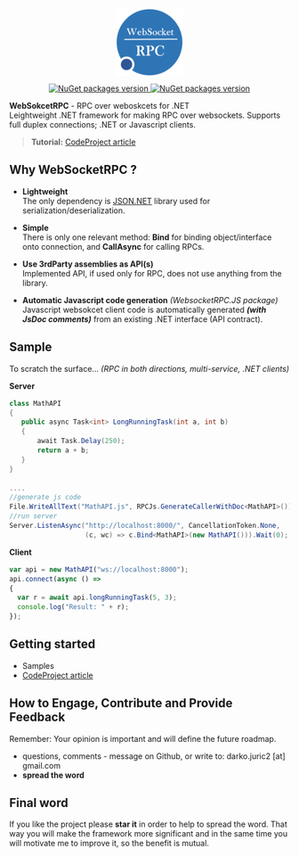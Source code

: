 <p align="center">
    <a href="https://www.nuget.org/profiles/dajuric"> <img src="Deploy/Logo/Logo-big.png" alt="WebSocketRPC logo" width="120" align="center"> </a>
</p>

<p align="center">
    <a href="https://www.nuget.org/packages/WebsocketRPC/"> <img src="https://img.shields.io/badge/WebSokcetRPC-v1.x-blue.svg?style=flat-square" alt="NuGet packages version"/>  </a>
    <a href="https://www.nuget.org/packages/WebsocketRPC.JS/"> <img src="https://img.shields.io/badge/WebSokcetRPC.JS-v1.x-blue.svg?style=flat-square" alt="NuGet packages version"/>  </a>
</p>

**WebSokcetRPC** - RPC over weboskcets for .NET    
Leightweight .NET framework for making RPC over websockets. Supports full duplex connections; .NET or Javascript clients. 

 > **Tutorial:** <a href="https://www.codeproject.com/Articles/1210350/Introducing-Lightweight-WebSocket-RPC-library-for" target="_blank">CodeProject article</a>


## Why WebSocketRPC ?

+ **Lightweight**   
The only dependency is <a href="https://www.newtonsoft.com/json">JSON.NET</a> library used for serialization/deserialization.

+ **Simple**   
There is only one relevant method: **Bind** for binding object/interface onto connection, and **CallAsync** for calling RPCs.

+ **Use 3rdParty assemblies as API(s)**   
Implemented API, if used only for RPC, does not use anything from the library.

+ **Automatic Javascript code generation** *(WebsocketRPC.JS package)*  
 Javascript websokcet client code is automatically generated **_(with JsDoc comments)_** from an existing .NET
                        interface (API contract).

 
## Sample

To scratch the surface... *(RPC in both directions, multi-service, .NET clients)*

**Server**
 ``` csharp
class MathAPI
{
    public async Task<int> LongRunningTask(int a, int b)
    {
        await Task.Delay(250);
        return a + b;
    }
}

....
//generate js code
File.WriteAllText("MathAPI.js", RPCJs.GenerateCallerWithDoc<MathAPI>());
//run server
Server.ListenAsync("http://localhost:8000/", CancellationToken.None, 
                    (c, wc) => c.Bind<MathAPI>(new MathAPI())).Wait(0);
 ``` 

 **Client**
  ``` javascript
var api = new MathAPI("ws://localhost:8000");
api.connect(async () => 
{
    var r = await api.longRunningTask(5, 3);
    console.log("Result: " + r);
});
 ``` 
  
 
## Getting started
+ Samples
+ <a href="https://www.codeproject.com/Articles/1210350/Introducing-Lightweight-WebSocket-RPC-library-for" target="_blank">CodeProject article</a>

## How to Engage, Contribute and Provide Feedback  
Remember: Your opinion is important and will define the future roadmap.
+ questions, comments - message on Github, or write to: darko.juric2 [at] gmail.com
+ **spread the word** 

## Final word
If you like the project please **star it** in order to help to spread the word. That way you will make the framework more significant and in the same time you will motivate me to improve it, so the benefit is mutual.
